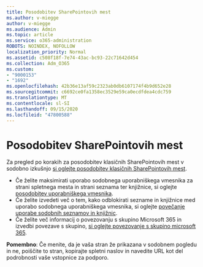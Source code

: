 ```yaml
---
title: Posodobitev SharePointovih mest
ms.author: v-miegge
author: v-miegge
ms.audience: Admin
ms.topic: article
ms.service: o365-administration
ROBOTS: NOINDEX, NOFOLLOW
localization_priority: Normal
ms.assetid: c508f18f-7e74-43ac-bc93-22c71642d454
ms.collection: Adm_O365
ms.custom:
- "9000153"
- "1692"
ms.openlocfilehash: 42b36e13af59c2323ab0db6107174f4b9d652e28
ms.sourcegitcommit: c6692ce0fa1358ec3529e59ca0ecdfdea4cdc759
ms.translationtype: MT
ms.contentlocale: sl-SI
ms.lasthandoff: 09/15/2020
ms.locfileid: "47800588"
---
```

# <a name="modernize-your-sharepoint-sites"></a>Posodobitev SharePointovih mest

Za pregled po korakih za posodobitev klasičnih SharePointovih mest v sodobno izkušnjo [si oglejte posodobitev klasičnih SharePointovih mest](https://docs.microsoft.com/sharepoint/dev/transform/modernize-classic-sites).

* Če želite maksimirati uporabo sodobnega uporabniškega vmesnika za strani spletnega mesta in strani seznama ter knjižnice, si oglejte [posodobitev uporabniškega vmesnika](https://docs.microsoft.com/sharepoint/dev/transform/modernize-userinterface).
* Če želite izvedeti več o tem, kako odblokirati sezname in knjižnice med uporabo sodobnega uporabniškega vmesnika, si oglejte [povečanje uporabe sodobnih seznamov in knjižnic](https://docs.microsoft.com/sharepoint/dev/transform/modernize-userinterface-lists-and-libraries).
* Če želite več informacij o povezovanju s skupino Microsoft 365 in izvedbi povezave s skupino, [si oglejte povezovanje s skupino microsoft 365](https://docs.microsoft.com/sharepoint/dev/transform/modernize-connect-to-office365-group).

**Pomembno**: Če menite, da je vaša stran že prikazana v sodobnem pogledu in ne, poiščite to stran, kopirajte spletni naslov in navedite URL kot del podrobnosti vaše vstopnice za podporo.
